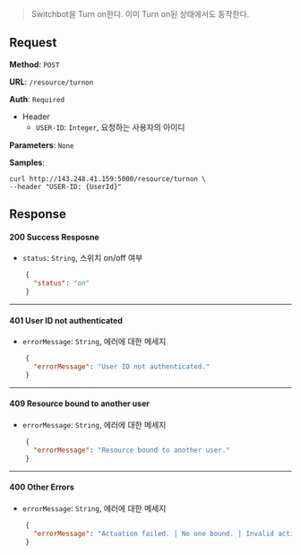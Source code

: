 > Switchbot을 Turn on한다. 이미 Turn on된 상태에서도 동작한다.

## Request

**Method**: `POST`

**URL**: `/resource/turnon`

**Auth**: `Required`

* Header
  * `USER-ID`: `Integer`, 요청하는 사용자의 아이디

**Parameters**: `None`

**Samples**:
```
curl http://143.248.41.159:5000/resource/turnon \
--header "USER-ID: {UserId}"
```

## Response

#### 200 Success Resposne
* `status`: `String`, 스위치 on/off 여부
```json
    {
      "status": "on"
    }
```
***
#### 401 User ID not authenticated
* `errorMessage`: `String`, 에러에 대한 메세지
```json
    {
      "errorMessage": "User ID not authenticated."
    }
```
***
#### 409 Resource bound to another user
* `errorMessage`: `String`, 에러에 대한 메세지
```json
    {
      "errorMessage": "Resource bound to another user."
    }
```
***
#### 400 Other Errors
* `errorMessage`: `String`, 에러에 대한 메세지
```json
    {
      "errorMessage": "Actuation failed. | No one bound. | Invalid action."
    }
```